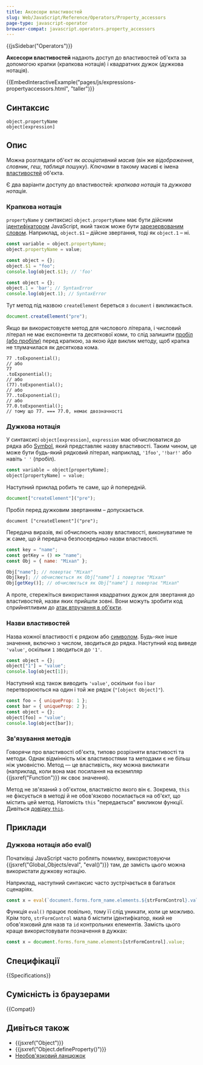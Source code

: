 ```yaml
---
title: Аксесори властивостей
slug: Web/JavaScript/Reference/Operators/Property_accessors
page-type: javascript-operator
browser-compat: javascript.operators.property_accessors
---
```


{{jsSidebar("Operators")}}

**Аксесори властивостей** надають доступ до властивостей об'єкта за допомогою крапки (крапкова нотація) і квадратних дужок (дужкова нотація).

{{EmbedInteractiveExample("pages/js/expressions-propertyaccessors.html", "taller")}}

## Синтаксис

```js-nolint
object.propertyName
object[expression]
```

## Опис

Можна розглядати об'єкт як _асоціативний масив_ (він же _відображення_, _словник_, _геш_, _таблиця пошуку_). _Ключами_ в такому масиві є імена [властивостей](/uk/docs/Glossary/Property/JavaScript) об'єкта.

Є два варіанти доступу до властивостей: _крапкова нотація_ та _дужкова нотація_.

### Крапкова нотація

`propertyName` у синтаксисі `object.propertyName` має бути дійсним [ідентифікатором](/uk/docs/Web/JavaScript/Reference/Lexical_grammar#identyfikatory) JavaScript, який також може бути [зарезервованим словом](/uk/docs/Web/JavaScript/Reference/Lexical_grammar#klichovi-slova). Наприклад, `object.$1` – дійсне звертання, тоді як `object.1` – ні.

```js
const variable = object.propertyName;
object.propertyName = value;
```

```js
const object = {};
object.$1 = "foo";
console.log(object.$1); // 'foo'
```

```js example-bad
const object = {};
object.1 = 'bar'; // SyntaxError
console.log(object.1); // SyntaxError
```

Тут метод під назвою `createElement` береться з `document` і викликається.

```js
document.createElement("pre");
```

Якщо ви використовуєте метод для числового літерала, і числовий літерал не має експоненти та десяткової коми, то слід залишити [пробіл (або пробіли)](/uk/docs/Glossary/Whitespace) перед крапкою, за якою йде виклик методу, щоб крапка не тлумачилася як десяткова кома.

```js-nolint
77 .toExponential();
// або
77
.toExponential();
// або
(77).toExponential();
// або
77..toExponential();
// або
77.0.toExponential();
// тому що 77. === 77.0, немає двозначності
```

### Дужкова нотація

У синтаксисі `object[expression]`, `expression` має обчислюватися до рядка або [Symbol](/uk/docs/Web/JavaScript/Reference/Global_Objects/Symbol), який представляє назву властивості. Таким чином, це може бути будь-який рядковий літерал, наприклад, `'1foo'`, `'!bar!'` або навіть `' '` (пробіл).

```js
const variable = object[propertyName];
object[propertyName] = value;
```

Наступний приклад робить те саме, що й попередній.

```js
document["createElement"]("pre");
```

Пробіл перед дужковим звертанням – допускається.

```js-nolint
document ["createElement"]("pre");
```

Передача виразів, які обчислюють назву властивості, виконуватиме те ж саме, що й передача безпосередньо назви властивості.

```js
const key = "name";
const getKey = () => "name";
const Obj = { name: "Міхал" };

Obj["name"]; // повертає "Міхал"
Obj[key]; // обчислюється як Obj["name"] і повертає "Міхал"
Obj[getKey()]; // обчислюється як Obj["name"] і повертає "Міхал"
```

А проте, стережіться використання квадратних дужок для звертання до властивостей, назви яких прийшли зовні. Вони можуть зробити код сприйнятливим до [атак втручання в об'єкти](https://github.com/nodesecurity/eslint-plugin-security/blob/main/docs/the-dangers-of-square-bracket-notation.md).

### Назви властивостей

Назва кожної властивості є рядком або [символом](/uk/docs/Web/JavaScript/Reference/Global_Objects/Symbol). Будь-яке інше значення, включно з числом, зводиться до рядка. Наступний код виведе `'value'`, оскільки `1` зводиться до `'1'`.

```js
const object = {};
object["1"] = "value";
console.log(object[1]);
```

Наступний код також виводить `'value'`, оскільки `foo` і `bar` перетворюються на один і той же рядок (`"[object Object]"`).

```js
const foo = { uniqueProp: 1 };
const bar = { uniqueProp: 2 };
const object = {};
object[foo] = "value";
console.log(object[bar]);
```

### Зв'язування методів

Говорячи про властивості об'єкта, типово розрізняти властивості та методи. Однак відмінність між властивостями та методами є не більш ніж умовністю. Метод — це властивість, яку можна викликати (наприклад, коли вона має посилання на екземпляр {{jsxref("Function")}} як своє значення).

Метод не зв'язаний з об'єктом, властивістю якого він є. Зокрема, `this` не фіксується в методі й не обов'язково посилається на об'єкт, що містить цей метод. Натомість `this` "передається" викликом функції. Дивіться [довідку `this`](/uk/docs/Web/JavaScript/Reference/Operators/this).

## Приклади

### Дужкова нотація або eval()

Початківці JavaScript часто роблять помилку, використовуючи {{jsxref("Global_Objects/eval", "eval()")}} там, де замість цього можна використати дужкову нотацію.

Наприклад, наступний синтаксис часто зустрічається в багатьох сценаріях.

```js
const x = eval(`document.forms.form_name.elements.${strFormControl}.value`);
```

Функція `eval()` працює повільно, тому її слід уникати, коли це можливо. Крім того, `strFormControl` мала б містити ідентифікатор, який не обов'язковий для назв та `id` контрольних елементів. Замість цього краще використовувати позначення в дужках:

```js
const x = document.forms.form_name.elements[strFormControl].value;
```

## Специфікації

{{Specifications}}

## Сумісність із браузерами

{{Compat}}

## Дивіться також

- {{jsxref("Object")}}
- {{jsxref("Object.defineProperty()")}}
- [Необов'язковий ланцюжок](/uk/docs/Web/JavaScript/Reference/Operators/Optional_chaining)
